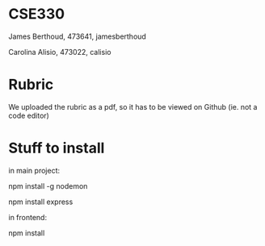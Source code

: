 # CSE330
James Berthoud, 473641, jamesberthoud

Carolina Alisio, 473022, calisio


# Rubric
We uploaded the rubric as a pdf, so it has to be viewed on Github (ie. not a code editor)

# Stuff to install
in main project:

npm install -g nodemon

npm install express


in frontend:

npm install
